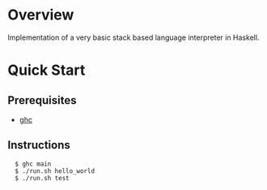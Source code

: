 # Overview
Implementation of a very basic stack based language interpreter in Haskell.

# Quick Start
## Prerequisites
- [ghc](https://www.haskell.org/downloads/)

## Instructions
```console
  $ ghc main
  $ ./run.sh hello_world
  $ ./run.sh test
```
